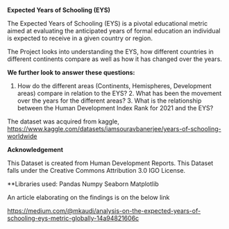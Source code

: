 **Expected Years of Schooling (EYS)**

The Expected Years of Schooling (EYS) is a pivotal educational metric aimed at evaluating the anticipated years of formal education an individual is expected to receive in a given country or region.

The Project looks into understanding the EYS, how different countries in different continents compare as well as how it has changed over the years.

**We further look to answer these questions:**
  1. How do the different areas (Continents, Hemispheres, Development areas) compare in relation to the EYS?
	2. What has been the movement over the years for the different areas?
	3. What is the relationship between the Human Development Index Rank for 2021 and the EYS?

The dataset was acquired from kaggle, https://www.kaggle.com/datasets/iamsouravbanerjee/years-of-schooling-worldwide

**Acknowledgement**

This Dataset is created from Human Development Reports. This Dataset falls under the Creative Commons Attribution 3.0 IGO License. 

**Libraries used:
Pandas
Numpy
Seaborn
Matplotlib

An article elaborating on the findings is on the below link

https://medium.com/@mkaudi/analysis-on-the-expected-years-of-schooling-eys-metric-globally-14a94821606c
